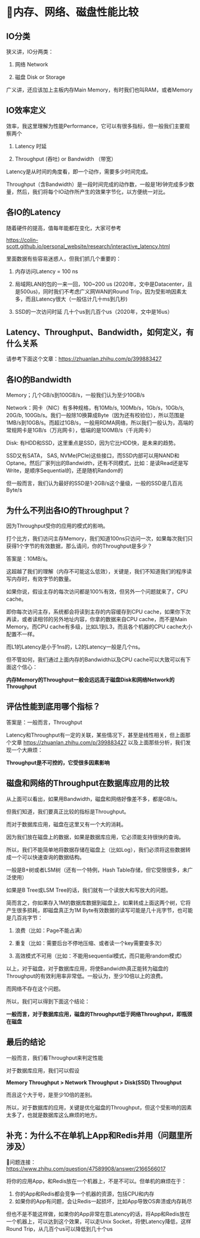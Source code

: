 # 内存、网络、磁盘性能比较

## IO分类

狭义讲，IO分两类：

1. 网络 Network

2. 磁盘 Disk or Storage

广义讲，还应该加上主板内存Main Memory，有时我们也叫RAM，或者Memory

## IO效率定义

效率，我这里理解为性能Performance，它可以有很多指标，但一般我们主要观察两个

1. Latency 时延

2. Throughput (吞吐) or Bandwidth （带宽）

Latency是从时间的角度看，即一个动作，需要多少时间完成。

Throughput（含Bandwidth）是一段时间完成的动作数，一般是1秒钟完成多少数量，然后，我们将每个IO动作所产生的效果字节化，以方便统一对比。

## 各IO的Latency

随着硬件的提高，值每年能都在变化，大家可参考

https://colin-scott.github.io/personal_website/research/interactive_latency.html

里面数据有些容易迷惑人，但我们抓几个重要的：

1. 内存访问Latency = 100 ns

2. 局域网LAN的包的一来一回，100~200 us (2020年，文中是Datacenter，且是500us)，同时我们不考虑广义网WAN的Round Trip，因为受影响因素太多，而且Latency很大（一般估计几十ms到几秒)

3. SSD的一次访问时延 几十个us到几百个us（2020年，文中是16us）

## Latency、Throughput、Bandwidth，如何定义，有什么关系

请参考下面这个文章：https://zhuanlan.zhihu.com/p/399883427

## 各IO的Bandwidth

Memory；几个GB/s到100GB/s，一般我们认为至少10GB/s

Network：网卡（NIC）有多种规格，有10Mb/s, 100Mb/s，1Gb/s，10Gb/s, 20G/b, 100Gb/s。我们一般除10换算成Byte（因为还有校验位），所以范围是1MB/s到10GB/s。而超过1GB/s，一般用RDMA网络，所以我们一般认为，高端的常规网卡是1GB/s（万兆网卡），低端的是100MB/s（千兆网卡）

Disk: 有HDD和SSD，这里重点是SSD，因为它比HDD快，是未来的趋势。

SSD又有SATA， SAS, NVMe(PCIe)这些接口，而SSD内部可以用NAND和Optane。然后厂家列出的Bandwidth，还有不同模式，比如：是读Read还是写Write，是顺序Sequential的，还是随机Random的

但一般而言，我们认为最好的SSD是1-2GB/s这个量级，一般的SSD是几百兆Byte/s

## 为什么不列出各IO的Throughput？

因为Throughput受你的应用的模式的影响。

打个比方，我们访问主存Memory，我们知道100ns只访问一次，如果每次我们只获得1个字节的有效数据，那么请问，你的Throughput是多少？

答案是：10MB/s。

这超越了我们的理解（内存不可能这么低效），关键是，我们不知道我们的程序读写内存时，有效字节的数量。

如果你说，假设主存的每次访问都是100%有效，但另外一个问题就来了，CPU cache。

即你每次访问主存，系统都会将读到主存的内容缓存到CPU cache，如果你下次再读，或者读相邻的另外地址内容，你拿的数据来自CPU cache，而不是Main Memory。而CPU cache有多级，比如L1到L3，而且各个机器的CPU cache大小配置不一样。

而L1的Latency是小于1ns的，L2的Latency一般是几个ns。

但不管如何，我们通过上面内存的Bandwidth以及CPU cache可以大致可以有下面这个信心：

**内存Memory的Throughput一般会远远高于磁盘Disk和网络Network的Throughput**

## 评估性能到底用哪个指标？

答案是：一般而言，Throughput

Latency和Throughput有一定的关联，某些情况下，甚至是线性相关，但上面那个文章 https://zhuanlan.zhihu.com/p/399883427 以及上面那些分析，我们发现一个大麻烦：

**Throughput是不可控的，它受很多因素影响**

## 磁盘和网络的Throughput在数据库应用的比较

从上面可以看出，如果用Bandwidth，磁盘和网络好像差不多，都是GB/s。

但我们知道，我们要真正比较的指标是Throughput。

而对于数据库应用，磁盘在这里又有一个大的消耗。

因为我们放在磁盘上的数据，如果是数据库应用，它必须能支持很快的查询。

所以，我们不能简单地将数据存储在磁盘上（比如Log），我们必须将这些数据转成一个可以快速查询的数据结构。

一般是B+树或者LSM树（还有一个特例，Hash Table存储，但它受限很多，未广泛使用）

如果是B Tree或LSM Tree的话，我们就有一个读放大和写放大的问题。

简而言之，你如果存入1M的数据库数据到磁盘上，如果转成上面这两个树，它将产生很多损耗，即磁盘真正为1M Byte有效数据的读写可能是几十兆字节，也可能是几百兆字节：

1. 浪费（比如：Page不能占满）

2. 重复（比如：需要后台不停地压缩、或者读一个key需要查多次）

3. 高效模式不可用（比如：不能用sequential模式，而只能用random模式）

以上，对于磁盘，对于数据库应用，将使Bandwidth真正能转为磁盘的Throughput的有效利用率非常低。一般认为，至少10倍以上的浪费。

而网络不存在这个问题。

所以，我们可以得到下面这个结论：

**一般而言，对于数据库应用，磁盘的Throughput低于网络Throughput，即瓶颈在磁盘**

## 最后的结论

一般而言，我们看Throughput来判定性能

对于数据库应用，我们可以假设

**Memory Throughput > Network Throughput > Disk(SSD) Throughput**

而且这个大于号，是至少10倍的差别。

所以，对于数据库的应用，关键是优化磁盘的Throughput，但这个受影响的因素太多了，也就是数据库这么麻烦的地方。

## 补充：为什么不在单机上App和Redis并用（问题里所涉及）

问题连接：https://www.zhihu.com/question/47589908/answer/2166566017

将你的应用App，和Redis放在一个机器上，不是不可以。但单机的麻烦在于：

1. 你的App和Redis都会竞争一个机器的资源，包括CPU和内存
2. 如果你的App有问题，会让Redis一起损坏，比如App导致OS奔溃或内存耗尽

但也不是不能这样做，如果你的App非常在意Latency的话，将App和Redis放在一个机器上，可以达到这个效果，可以走Unix Socket，将使Latency降低，这样Round Trip，从几百个us可以降低到几十个us


